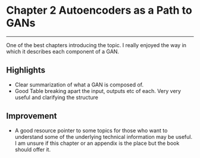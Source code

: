 
# Chapter 2 Autoencoders as a Path to GANs
---

  One of the best chapters introducing the topic. I really enjoyed the way in which it describes each component of a GAN.

  ## Highlights
  * Clear summarization of what a GAN is composed of.
  * Good Table breaking apart the input, outputs etc of each. Very very useful and clarifying the structure

  ## Improvement
  * A good resource pointer to some topics for those who want to understand some of the underlying technical information may be useful. I am unsure if this chapter or an appendix is the place but the book should offer it.
